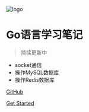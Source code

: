 ![logo](https://docsify.js.org/_media/icon.svg)

# Go语言学习笔记

> 持续更新中

* socket通信
* 操作MySQL数据库
* 操作Redis数据库

[GitHub](https://github.com/ltqthu/go-notes.git)

[Get Started](#quick-start)